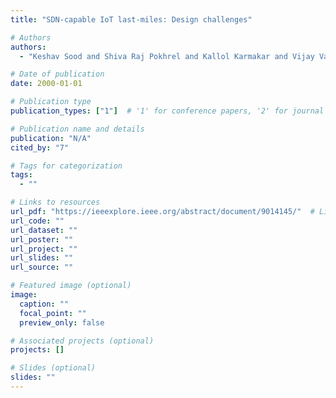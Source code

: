 ```yaml
---
title: "SDN-capable IoT last-miles: Design challenges"

# Authors
authors:
  - "Keshav Sood and Shiva Raj Pokhrel and Kallol Karmakar and Vijay Vardharajan and Shui Yu"

# Date of publication
date: 2000-01-01

# Publication type
publication_types: ["1"]  # '1' for conference papers, '2' for journal articles, '3' for preprints

# Publication name and details
publication: "N/A"
cited_by: "7"

# Tags for categorization
tags:
  - ""

# Links to resources
url_pdf: "https://ieeexplore.ieee.org/abstract/document/9014145/"  # Link to the resource
url_code: ""
url_dataset: ""
url_poster: ""
url_project: ""
url_slides: ""
url_source: ""

# Featured image (optional)
image:
  caption: ""
  focal_point: ""
  preview_only: false

# Associated projects (optional)
projects: []

# Slides (optional)
slides: ""
---
```

